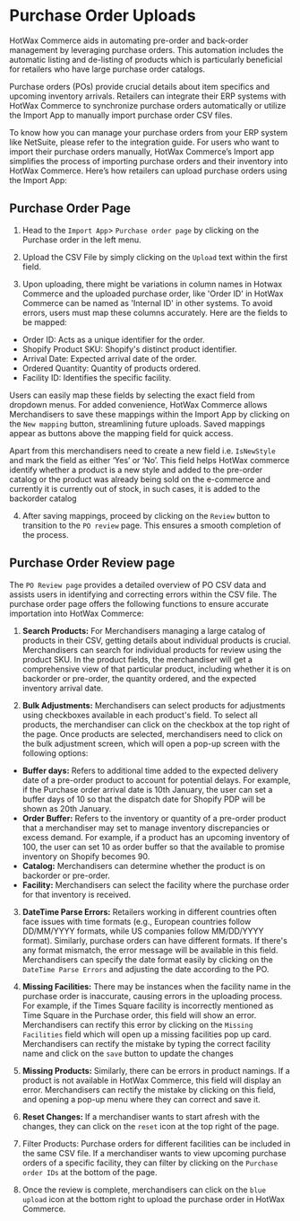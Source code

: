 # Purchase Order Uploads

HotWax Commerce aids in automating pre-order and back-order management by leveraging purchase orders. This automation includes the automatic listing and de-listing of products which is particularly beneficial for retailers who have large purchase order catalogs.

Purchase orders (POs) provide crucial details about item specifics and upcoming inventory arrivals. Retailers can integrate their ERP systems with HotWax Commerce to synchronize purchase orders automatically or utilize the Import App to manually import purchase order CSV files.

To know how you can manage your purchase orders from your ERP system like NetSuite, please refer to the integration guide. For users who want to import their purchase orders manually, HotWax Commerce’s Import app simplifies the process of importing purchase orders and their inventory into HotWax Commerce. Here’s how retailers can upload purchase orders using the Import App:

## Purchase Order Page

1. Head to the `Import App`> `Purchase order page` by clicking on the Purchase order in the left menu.

2. Upload the CSV File by simply clicking on the `Upload` text within the first field.

3. Upon uploading, there might be variations in column names in Hotwax Commerce and the uploaded purchase order, like 'Order ID' in HotWax Commerce can be named as 'Internal ID' in other systems. To avoid errors, users must map these columns accurately. Here are the fields to be mapped:

- Order ID: Acts as a unique identifier for the order.
- Shopify Product SKU: Shopify's distinct product identifier.
- Arrival Date: Expected arrival date of the order.
- Ordered Quantity: Quantity of products ordered.
- Facility ID: Identifies the specific facility.

Users can easily map these fields by selecting the exact field from dropdown menus. For added convenience, HotWax Commerce allows Merchandisers to save these mappings within the Import App by clicking on the `New mapping` button, streamlining future uploads. Saved mappings appear as buttons above the mapping field for quick access.

Apart from this merchandisers need to create a new field i.e. `IsNewStyle` and mark the field as either ‘Yes’ or ‘No’.  This field helps HotWax commerce identify whether a product is a new style and added to the pre-order catalog or the product was already being sold on the e-commerce and currently it is currently out of stock, in such cases, it is added to the backorder catalog

4. After saving mappings, proceed by clicking on the `Review` button to transition to the `PO review` page. This ensures a smooth completion of the process.

## Purchase Order Review page

The `PO Review page` provides a detailed overview of PO CSV data and assists users in identifying and correcting errors within the CSV file. The purchase order page offers the following functions to ensure accurate importation into HotWax Commerce:

1. **Search Products:** For Merchandisers managing a large catalog of products in their CSV, getting details about individual products is crucial. Merchandisers can search for individual products for review using the product SKU. In the product fields, the merchandiser will get a comprehensive view of that particular product, including whether it is on backorder or pre-order, the quantity ordered, and the expected inventory arrival date.

2. **Bulk Adjustments:** Merchandisers can select products for adjustments using checkboxes available in each product's field. To select all products, the merchandiser can click on the checkbox at the top right of the page. Once products are selected, merchandisers need to click on the bulk adjustment screen, which will open a pop-up screen with the following options:

- **Buffer days:** Refers to additional time added to the expected delivery date of a pre-order product to account for potential delays. For example, if the Purchase order arrival date is 10th January, the user can set a buffer days of 10 so that the dispatch date for Shopify PDP will be shown as 20th January.
- **Order Buffer:** Refers to the inventory or quantity of a pre-order product that a merchandiser may set to manage inventory discrepancies or excess demand. For example, if a product has an upcoming inventory of 100, the user can set 10 as order buffer so that the available to promise inventory on Shopify becomes 90.
- **Catalog:** Merchandisers can determine whether the product is on backorder or pre-order.
- **Facility:** Merchandisers can select the facility where the purchase order for that inventory is received.

3. **DateTime Parse Errors:** Retailers working in different countries often face issues with time formats (e.g., European countries follow DD/MM/YYYY formats, while US companies follow MM/DD/YYYY format). Similarly, purchase orders can have different formats. If there's any format mismatch, the error message will be available in this field. Merchandisers can specify the date format easily by clicking on the `DateTime Parse Errors` and adjusting the date according to the PO.

4. **Missing Facilities:** There may be instances when the facility name in the purchase order is inaccurate, causing errors in the uploading process. For example, if the Times Square facility is incorrectly mentioned as Time Square in the Purchase order, this field will show an error. Merchandisers can rectify this error by clicking on the `Missing Facilities` field which will open up a missing facilities pop up card. Merchandisers can rectify the mistake by typing the correct facility name and click on the `save` button to update the changes

5. **Missing Products:** Similarly, there can be errors in product namings. If a product is not available in HotWax Commerce, this field will display an error. Merchandisers can rectify the mistake by clicking on this field, and opening a pop-up menu where they can correct and save it.

6. **Reset Changes:** If a merchandiser wants to start afresh with the changes, they can click on the `reset` icon at the top right of the page.

7. Filter Products: Purchase orders for different facilities can be included in the same CSV file. If a merchandiser wants to view upcoming purchase orders of a specific facility, they can filter by clicking on the `Purchase order IDs` at the bottom of the page.

8. Once the review is complete, merchandisers can click on the `blue upload` icon at the bottom right to upload the purchase order in HotWax Commerce.
